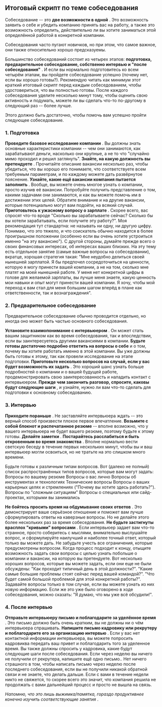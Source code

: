 ## Итоговый скрипт по теме собеседования

Собеседование -- это  **две возможности в одной** . Это возможность заявить о себе и убедить компанию принять вас на работу, а также это возможность определить, действительно ли вы хотите заниматься этой определённой работой в конкретной компании.

Собеседования часто пугают новичков, но при этом, что самое важное, они также относительно хорошо предсказуемы.

Большинство собеседований состоит из четырех этапов:  **подготовка, предварительное собеседование, собственно интервью и "после собеседования"** . И если вы нормально подготовитесь ко всем четырём этапам, вы пройдете собеседование успешно (почему нет, если вы хорошо готовы?).
Рекомендую читать как минимум этот краткий итоговый скрипт перед каждым собеседованием, чтобы удостовериться, что вы полностью готовы. После каждого собеседования уделите несколько минут тому, чтобы оценить свою активность и подумать, можете ли вы сделать что-то по-другому в следующий раз -- более лучше.

Этого должно быть достаточно, чтобы помочь вам успешно пройти следующее собеседование.

### 1. Подготовка

**Проведите базовое исследование компании** . Вы должны знать основные характеристики компании -- чем они занимаются, как зарабатывают деньги, насколько они крупные, а не то что "случайно мимо проходил и решил заглянуть".
**Знайте, на какую должность вы претендуете** . Прочитайте описание вакансии несколько раз, чтобы убедиться, что вы хорошо его понимаете, что соответствуете всем требуемым параметрам, и по каждому можете дать развёрнутое пояснение.
**Узнайте, какие ещё вакансии компания пытается заполнить** . Вообще, вы можете очень многое узнать о компании, просто изучив её вакансии. Попробуйте получить представление о том, какими задачами они занимаются, и как вы можете помочь им в достижении этих целей. Обратите внимание и на другие вакансии, которые потенциально могут вам подойти, на всякий случай.
**Приготовьтесь к ужасному вопросу о зарплате** . Скорее всего, вас спросят что-то вроде "Сколько вы зарабатываете сейчас? Сколько бы вы хотели зарабатывать, если получите эту работу?". Моя рекомендация тут стандартна: не называть ни одну, ни другую цифру. Понимаю, что это тяжело, и что соискатель обычно находится в более проигрышном положении (особенно если вы очень хотите устроиться именно "на эту вакансию"). С другой стороны, думайте прежде всего о своих финансовых интересах, об интересах ваших близких.
На эту тему есть отдельное занятие (самые важные вопросы на собеседовании), вкратце, хорошая стратегия такая:
"Мне неудобно делиться своей нынешней зарплатой. Я бы предпочел сосредоточиться на ценности, которую я могу принести вашей компании, а не на том, сколько мне платят на моей нынешней работе.
У меня нет конкретной цифры в голове для желаемой зарплаты, вы лучше меня знаете, какую ценность мои навыки и опыт могут принести вашей компании. Я хочу, чтобы мой переход к вам стал для меня большим шагом вперёд в плане как ответственности, так и вознаграждения".

### 2. Предварительное собеседование

Предварительное собеседование обычно проводится отдельно, но иногда оно может быть частью основного собеседования.

**Установите взаимопонимание с интервьюером** . Он может стать вашим защитником как во время собеседования, так и впоследствии, если вы заинтересуетесь другими вакансиями в компании.
**Будьте готовы достаточно подробно ответить на вопросы о себе** и о том, почему вы хотите работать именно в этой компании. Вы уже должны быть готовы к этому, так как провели исследование на этапе подготовки.
**Приготовьте несколько вопросов на случай, если у вас будет возможность их задать** . Это хороший шанс узнать больше подробностей о компании и о вашей будущей работе, продемонстрировать свою заинтересованность и наладить контакт с интервьюером.
**Прежде чем закончить разговор, спросите, каковы будут следующие шаги** , и узнайте, нужно ли вам что-то сделать для подготовки к основному собеседованию.

### 3. Интервью

**Приходите пораньше** . Не заставляйте интервьюера ждать -- это верный способ произвести плохое первое впечатление.
**Возьмите с собой блокнот и распечатанное резюме** -- вполне возможно, что у вашего интервьюера не будет вашего резюме, поэтому будьте к этому готовы.
**Делайте заметки** .
**Постарайтесь расслабиться и быть откровенным во время знакомства** . Вполне нормально вести светскую беседу в течение первых нескольких минут, чтобы вы и ваш интервьюер могли освоиться, но не тратьте на это слишком много времени.

Будьте готовы к различным типам вопросов. Вот (далеко не полный) список распространённых типов вопросов, которые вам могут задать:
Вопросы по вашему резюме
Вопросы о вас лично
Вопросы об инструментах и технологиях
Технические вопросы
Вопросы о ваших карьерных целях и стремлениях ("Почему вы хотите здесь работать?").
Вопросы по "сложным ситуациям"
Вопросы о специальных или сайд-проектах, которыми вы занимались

**Не бойтесь просить время на обдумывание своих ответов** . Это демонстрирует ваше серьёзное отношение и поможет вам лучше сформулировать ответы на каверзные вопросы. Но не делайте этого более нескольких раз за время собеседования.
**Не будьте застигнуты врасплох "кривыми" вопросами** . Если интервьюер задает вам что-то странное, просто соберитесь с мыслями, внимательно выслушайте вопрос, и сформулируйте наилучший и наиболее точный ответ, который только вы можете дать. Не забудьте учесть все ограничения, которые предусмотрены вопросом.
Когда процесс подходит к концу, отыщите возможность задать свои вопросы с целью узнать побольше о компании и вакансии, на которую вы претендуете. Вот несколько хороших вопросов, которые вы можете задать, если они еще не были обсуждены:
"Как проходит типичный день в этой должности?".
"Какие самые большие проблемы стоят сейчас перед вашей командой?".
"Что будет самой большой проблемой для этой конкретной работы?".
Задавайте вопросы только в том случае, если вы можете узнать из них новую информацию. Если же это уже было оговорено в ходе собеседования, можно сказать: "Я думаю, что мы уже всё обсудили!".

### 4. После интервью

**Отправьте интервьюеру письмо и поблагодарите за уделённое время** . Это письмо должно быть очень кратким, вы не должны ни о чём интервьюера спрашивать.
**Напишите письмо кадровику или рекрутеру и поблагодарите его за организацию интервью** . Если у вас нет контактной информации интервьюера, вы можете попросить кадровиква передать ваш привет и поблагодарить того за уделенное время. Вы также должны спросить у кадровика, какие будут следующие шаги после собеседования.
Если через неделю вы ничего не получили от рекрутера, напишите ещё одно письмо.. Нет ничего страшного в том, чтобы написать письмо через неделю после последнего собеседования, если вы не получили никакой обратной связи и не знаете, что делать дальше. Если с вами в течение недели никто не свяжется, то скорее всего это значит, что компания решила не продолжать с вами дальнейший процесс и просто не вышла на связь.

*Напомню, что это лишь выжимка/памятка, гораздо продуктивнее конечно изучить соответствующие занятия* .
